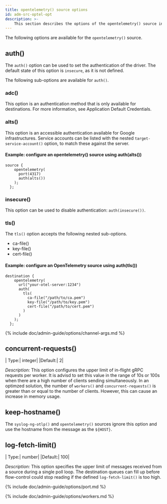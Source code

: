 ```yaml
---
title: opentelemetry() source options
id: adm-src-optel-opt
description: >-
    This section describes the options of the opentelemetry() source in {{ site.product.short_name }}.
---
```


The following options are available for the `opentelemetry()` source.

## auth()

The `auth()` option can be used to set the authentication of the driver. The default state of this option is `insecure`, as it is not defined.

The following sub-options are available for `auth()`.

### adc()

This option is an authentication method that is only available for destinations. For more information, see Application Default Credentials.

### alts()

This option is an accessible authentication available for Google infrastructures. Service accounts can be listed with the nested `target-service-account()` option, to match these against the server.

#### Example: configure an opentelemetry() source using auth(alts())

```config
source {
    opentelemetry(
      port(4317)
      auth(alts())
    );
  };

```

### insecure()

This option can be used to disable authentication: `auth(insecure())`.

### tls()

The `tls()` option accepts the following nested sub-options.
* ca-file()
* key-file()
* cert-file()

#### Example: configure an OpenTelemetry source using auth(tls())

```config
destination {
    opentelemetry(
      url("your-otel-server:1234")
      auth(
        tls(
          ca-file("/path/to/ca.pem")
          key-file("/path/to/key.pem")
          cert-file("/path/to/cert.pem")
        )
      )
    );
  };

```

{% include doc/admin-guide/options/channel-args.md %}

## concurrent-requests()

|   Type:|       integer|
|Default:|             2|

*Description:* This option configures the upper limit of in-flight gRPC requests per worker. It is advisd to set this value in the range of 10s or 100s when there are a high number of clients sending simultaneously. In an optimzed solution, the number of `workers()` and `concurrent-requests()` is greater than or equal to the number of clients. However, this can cause an increase in memory usage.

## keep-hostname()

The `syslog-ng-otlp()` and `opentelemetry()` sources ignore this option and use the hostname from the message as the `${HOST}`.

## log-fetch-limit()

|   Type:|       number|
|Default:|          100|

*Description:* This option specifies the upper limit of messages received from a source during a single poll loop. The destination queues can fill up before flow-control could stop reading if the defined `log-fetch-limit()` is too high.

{% include doc/admin-guide/options/port.md %}

{% include doc/admin-guide/options/workers.md %}
